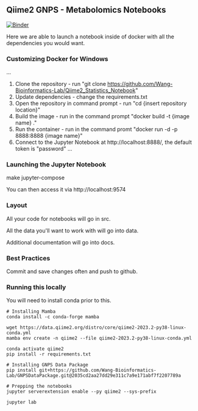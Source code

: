 ## Qiime2 GNPS - Metabolomics Notebooks

[![Binder](https://mybinder.org/badge_logo.svg)](https://mybinder.org/v2/gh/Wang-Bioinformatics-Lab/Qiime2_Statistics_Notebook/HEAD?labpath=src%2Fgnps_qiime2.ipynb)


Here we are able to launch a notebook inside of docker with all the dependencies you would want. 

### Customizing Docker for Windows
...
1. Clone the repository - run "git clone https://github.com/Wang-Bioinformatics-Lab/Qiime2_Statistics_Notebook"
1. Update dependencies - change the requirements.txt
1. Open the repository in command prompt - run "cd {insert repository location}"
1. Build the image - run in the command prompt "docker build -t {image name} ."
1. Run the container - run in the command promt "docker run -d -p 8888:8888 {image name}"
1. Connect to the Jupyter Notebook at http://localhost:8888/, the default token is "password"
...
### Launching the Jupyter Notebook

make jupyter-compose

You can then access it via http://localhost:9574

### Layout

All your code for notebooks will go in src. 

All the data you'll want to work with will go into data.

Additional documentation will go into docs. 

### Best Practices

Commit and save changes often and push to github. 

### Running this locally

You will need to install conda prior to this. 

```
# Installing Mamba
conda install -c conda-forge mamba

wget https://data.qiime2.org/distro/core/qiime2-2023.2-py38-linux-conda.yml
mamba env create -n qiime2 --file qiime2-2023.2-py38-linux-conda.yml

conda activate qiime2
pip install -r requirements.txt

# Installing GNPS Data Package
pip install git+https://github.com/Wang-Bioinformatics-Lab/GNPSDataPackage.git@2035cd2aa27dd29e311c7a9e171abf7f2207789a

# Prepping the notebooks
jupyter serverextension enable --py qiime2 --sys-prefix

jupyter lab
```
